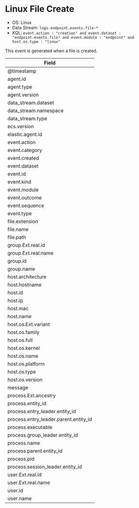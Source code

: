 # Linux File Create

- OS: Linux
- Data Stream: `logs-endpoint.events.file-*`
- KQL: `event.action : "creation" and event.dataset : "endpoint.events.file" and event.module : "endpoint" and host.os.type : "linux"`

This event is generated when a file is created.


| Field |
|---|
| @timestamp |
| agent.id |
| agent.type |
| agent.version |
| data_stream.dataset |
| data_stream.namespace |
| data_stream.type |
| ecs.version |
| elastic.agent.id |
| event.action |
| event.category |
| event.created |
| event.dataset |
| event.id |
| event.kind |
| event.module |
| event.outcome |
| event.sequence |
| event.type |
| file.extension |
| file.name |
| file.path |
| group.Ext.real.id |
| group.Ext.real.name |
| group.id |
| group.name |
| host.architecture |
| host.hostname |
| host.id |
| host.ip |
| host.mac |
| host.name |
| host.os.Ext.variant |
| host.os.family |
| host.os.full |
| host.os.kernel |
| host.os.name |
| host.os.platform |
| host.os.type |
| host.os.version |
| message |
| process.Ext.ancestry |
| process.entity_id |
| process.entry_leader.entity_id |
| process.entry_leader.parent.entity_id |
| process.executable |
| process.group_leader.entity_id |
| process.name |
| process.parent.entity_id |
| process.pid |
| process.session_leader.entity_id |
| user.Ext.real.id |
| user.Ext.real.name |
| user.id |
| user.name |


